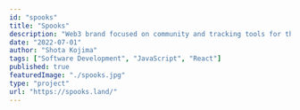 ```yaml
---
id: "spooks"
title: "Spooks"
description: "Web3 brand focused on community and tracking tools for the Aptos ecosystem"
date: "2022-07-01"
author: "Shota Kojima"
tags: ["Software Development", "JavaScript", "React"]
published: true
featuredImage: "./spooks.jpg"
type: "project"
url: "https://spooks.land/"
---
```

